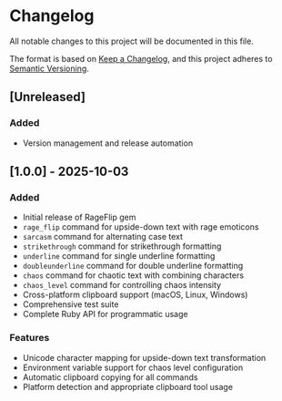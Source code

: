 # Changelog

All notable changes to this project will be documented in this file.

The format is based on [Keep a Changelog](https://keepachangelog.com/en/1.0.0/),
and this project adheres to [Semantic Versioning](https://semver.org/spec/v2.0.0.html).

## [Unreleased]

### Added
- Version management and release automation

## [1.0.0] - 2025-10-03

### Added
- Initial release of RageFlip gem
- `rage_flip` command for upside-down text with rage emoticons
- `sarcasm` command for alternating case text
- `strikethrough` command for strikethrough formatting
- `underline` command for single underline formatting  
- `doubleunderline` command for double underline formatting
- `chaos` command for chaotic text with combining characters
- `chaos_level` command for controlling chaos intensity
- Cross-platform clipboard support (macOS, Linux, Windows)
- Comprehensive test suite
- Complete Ruby API for programmatic usage

### Features
- Unicode character mapping for upside-down text transformation
- Environment variable support for chaos level configuration
- Automatic clipboard copying for all commands
- Platform detection and appropriate clipboard tool usage